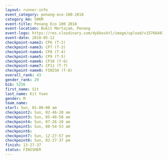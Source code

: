 ```yaml
--- 
layout: runner-info 
event_category: penang-eco-100-2018 
category_km: 50KM 
event-title: Penang Eco 100 2018 
event-location: Bukit Mertajam, Penang 
event-logo: https://res.cloudinary.com/dykbosktl/image/upload/v1576648106/Logo/Logo_lovxhg.jpg 
event-date: 2018-05-12 
checkpoint-name2: CP6 (T-2) 
checkpoint-name3: CP7 (T-3) 
checkpoint-name4: CP8 (T-4) 
checkpoint-name5: CP9 (T-5) 
checkpoint-name6: CP10 (T-6) 
checkpoint-name7: CP11 (T-7) 
checkpoint-name8: FINISH (T-8) 
overall_rank: 43
gender_rank: 29
bib: 5256
first_name: Sit
last_name: Kit Yuen
gender: M
team_name: 
start: Sun, 01-00-00 am
checkpoint2: Sun, 02-46-28 am
checkpoint3: Sun, 05-48-58 am
checkpoint4: Sun, 07-26-18 am
checkpoint5: Sun, 08-54-53 am
checkpoint6: 
checkpoint7: Sun, 12-27-57 pm
checkpoint8: Sun, 02-27-37 pm
finish: 13-27-37
status: FINISHER
--- 
```

